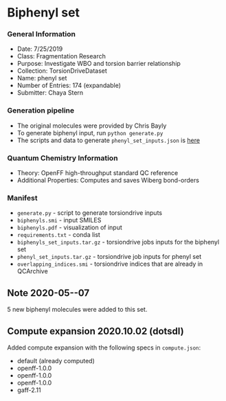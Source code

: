 # Biphenyl set

### General Information
 - Date: 7/25/2019
 - Class: Fragmentation Research
 - Purpose: Investigate WBO and torsion barrier relationship
 - Collection: TorsionDriveDataset
 - Name: phenyl set
 - Number of Entries: 174 (expandable)
 - Submitter: Chaya Stern

### Generation pipeline
 - The original molecules were provided by Chris Bayly
 - To generate biphenyl input, run `python generate.py`
 - The scripts and data to generate `phenyl_set_inputs.json` is [here](https://github.com/choderalab/fragmenter_data/blob/master/phenyl_benchmark/generate_torsiondrive_inputs.py)
 
### Quantum Chemistry Information
 - Theory: OpenFF high-throughput standard QC reference
 - Additional Properties: Computes and saves Wiberg bond-orders
 
### Manifest
* `generate.py` - script to generate torsiondrive inputs
* `biphenyls.smi` - input SMILES 
* `biphenyls.pdf` - visualization of input
* `requirements.txt` - conda list
* `biphenyls_set_inputs.tar.gz` - torsiondrive jobs inputs for the biphenyl set
* `phenyl_set_inputs.tar.gz` - torsiondrive job inputs for phenyl set
* `overlapping_indices.smi` - torsiondrive indices that are already in QCArchive

## Note 2020-05--07
5 new biphenyl molecules were added to this set.

## Compute expansion 2020.10.02 (dotsdl)
Added compute expansion with the following specs in `compute.json`:
- default (already computed)
- openff-1.0.0
- openff-1.0.0
- openff-1.0.0
- gaff-2.11
